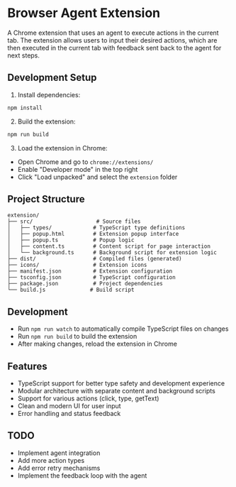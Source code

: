 # Browser Agent Extension

A Chrome extension that uses an agent to execute actions in the current tab. The extension allows users to input their desired actions, which are then executed in the current tab with feedback sent back to the agent for next steps.

## Development Setup

1. Install dependencies:
```bash
npm install
```

2. Build the extension:
```bash
npm run build
```

3. Load the extension in Chrome:
- Open Chrome and go to `chrome://extensions/`
- Enable "Developer mode" in the top right
- Click "Load unpacked" and select the `extension` folder

## Project Structure

```
extension/
├── src/                    # Source files
│   ├── types/             # TypeScript type definitions
│   ├── popup.html         # Extension popup interface
│   ├── popup.ts           # Popup logic
│   ├── content.ts         # Content script for page interaction
│   └── background.ts      # Background script for extension logic
├── dist/                  # Compiled files (generated)
├── icons/                 # Extension icons
├── manifest.json          # Extension configuration
├── tsconfig.json          # TypeScript configuration
├── package.json           # Project dependencies
└── build.js              # Build script
```

## Development

- Run `npm run watch` to automatically compile TypeScript files on changes
- Run `npm run build` to build the extension
- After making changes, reload the extension in Chrome

## Features

- TypeScript support for better type safety and development experience
- Modular architecture with separate content and background scripts
- Support for various actions (click, type, getText)
- Clean and modern UI for user input
- Error handling and status feedback

## TODO

- Implement agent integration
- Add more action types
- Add error retry mechanisms
- Implement the feedback loop with the agent 